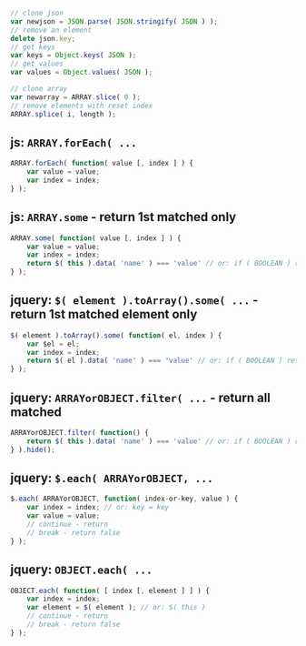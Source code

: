```js
// clone json
var newjson = JSON.parse( JSON.stringify( JSON ) );
// remove an element
delete json.key;
// get keys
var keys = Object.keys( JSON );
// get values
var values = Object.values( JSON );

// clone array
var newarray = ARRAY.slice( 0 );
// remove elements with reset index
ARRAY.splice( i, length );
```

## js: `ARRAY.forEach( ...`
```js
ARRAY.forEach( function( value [, index ] ) {
	var value = value;
	var index = index;
} );
```
## js: `ARRAY.some` - return 1st matched only
```js
ARRAY.some( function( value [, index ] ) {
	var value = value;
	var index = index;
	return $( this ).data( 'name' ) === 'value' // or: if ( BOOLEAN ) return true
} );
```
## jquery: `$( element ).toArray().some( ...` - return 1st matched element only
```js
$( element ).toArray().some( function( el, index ) {
	var $el = el;
	var index = index;
	return $( el ).data( 'name' ) === 'value' // or: if ( BOOLEAN ) return true
} );
```
## jquery: `ARRAYorOBJECT.filter( ...` - return all matched
```js
ARRAYorOBJECT.filter( function() {
	return $( this ).data( 'name' ) === 'value' // or: if ( BOOLEAN ) return true
} ).hide();
```
## jquery: `$.each( ARRAYorOBJECT, ...`
```js
$.each( ARRAYorOBJECT, function( index-or-key, value ) {
	var index = index; // or: key = key
	var value = value;
	// continue - return
	// break - return false
} );
```
## jquery: `OBJECT.each( ...`
```js
OBJECT.each( function( [ index [, element ] ] ) {
	var index = index;
	var element = $( element ); // or: $( this )
	// continue - return
	// break - return false
} );
```
